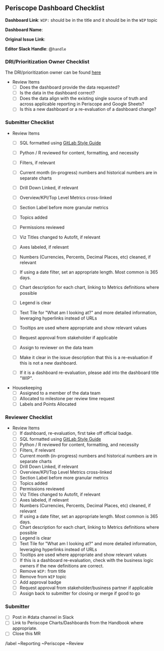 ## Periscope Dashboard Checklist

<!--
Please complete all items. Ask questions in the #data slack channel
--->

**Dashboard Link**:
`WIP:` should be in the title and it should be in the `WIP` topic

**Dashboard Name**:

**Original Issue Link**:
<!--
If none, please include a description
--->

**Editor Slack Handle**: @`handle`

### DRI/Prioritization Owner Checklist

The DRI/prioritization owner can be found [here](https://about.gitlab.com/handbook/business-ops/data-team/#data-support-per-organization)

* Review Items
   * [ ] Does the dashboard provide the data requested?
   * [ ] Is the data in the dashboard correct?
   * [ ] Does the data align with the existing single source of truth and across applicable reporting in Periscope and Google Sheets?
   * [ ] Is this a new dashboard or a re-evaluation of a dashboard change? 

### Submitter Checklist
* Review Items
   * [ ] SQL formatted using [GitLab Style Guide](https://about.gitlab.com/handbook/business-ops/data-team/sql-style-guide/)
   * [ ] Python / R reviewed for content, formatting, and necessity
   * [ ] Filters, if relevant
   * [ ] Current month (in-progress) numbers and historical numbers are in separate charts
   * [ ] Drill Down Linked, if relevant
   * [ ] Overview/KPI/Top Level Metrics cross-linked
   * [ ] Section Label before more granular metrics
   * [ ] Topics added
   * [ ] Permissions reviewed
   * [ ] Viz Titles changed to Autofit, if relevant
   * [ ] Axes labeled, if relevant
   * [ ] Numbers (Currencies, Percents, Decimal Places, etc) cleaned, if relevant
   * [ ] If using a date filter, set an appropriate length. Most common is 365 days.
   * [ ] Chart description for each chart, linking to Metrics definitions where possible
   * [ ] Legend is clear
   * [ ] Text Tile for "What am I looking at?" and more detailed information, leveraging hyperlinks instead of URLs
   * [ ] Tooltips are used where appropriate and show relevant values
   * [ ] Request approval from stakeholder if applicable
   * [ ] Assign to reviewer on the data team
   * [ ] Make it clear in the issue description that this is a re-evaluation if this is not a new dashboard.  
   * [ ] If it is a dashboard re-evaluation, please add into the dashboard title "WIP". 


* Housekeeping
  - [ ] Assigned to a member of the data team
  - [ ] Allocated to milestone per review time request
  - [ ] Labels and Points Allocated

### Reviewer Checklist
* Review Items
   * [ ] If dashboard, re-evaluation, first take off official badge. 
   * [ ] SQL formatted using [GitLab Style Guide](https://about.gitlab.com/handbook/business-ops/data-team/sql-style-guide/)
   * [ ] Python / R reviewed for content, formatting, and necessity
   * [ ] Filters, if relevant
   * [ ] Current month (in-progress) numbers and historical numbers are in separate charts
   * [ ] Drill Down Linked, if relevant
   * [ ] Overview/KPI/Top Level Metrics cross-linked
   * [ ] Section Label before more granular metrics
   * [ ] Topics added
   * [ ] Permissions reviewed
   * [ ] Viz Titles changed to Autofit, if relevant
   * [ ] Axes labeled, if relevant
   * [ ] Numbers (Currencies, Percents, Decimal Places, etc) cleaned, if relevant
   * [ ] If using a date filter, set an appropriate length. Most common is 365 days.
   * [ ] Chart description for each chart, linking to Metrics definitions where possible
   * [ ] Legend is clear
   * [ ] Text Tile for "What am I looking at?" and more detailed information, leveraging hyperlinks instead of URLs
   * [ ] Tooltips are used where appropriate and show relevant values
   * [ ] If this is a dashboard re-evaluation, check with the business logic owners if the new definitions are correct. 
   * [ ] Remove `WIP:` from title
   * [ ] Remove from `WIP` topic
   * [ ] Add approval badge
   * [ ] Request approval from stakeholder/business partner if applicable
   * [ ] Assign back to submitter for closing or merge if good to go

### Submitter
   * [ ] Post in #data channel in Slack
   * [ ] Link to Periscope Charts/Dashboards from the Handbook where appropriate. 
   * [ ] Close this MR

/label ~Reporting ~Periscope ~Review